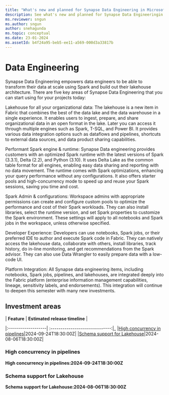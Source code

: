 ```yaml
---
title: "What's new and planned for Synapse Data Engineering in Microsoft Fabric"
description: See what's new and planned for Synapse Data Engineeringin Microsoft Fabric. Fabric Data Engineering release plans or roadmap.
ms.reviewer: sngun
ms.author: sngun
author: snehagunda
ms.topic: conceptual
ms.date: 23-01-2024 
ms.assetId: b4f24a95-beb5-ee11-a569-000d3a33817b
---
```

# Data Engineering

Synapse Data Engineering empowers data engineers to be able to transform their data at scale using Spark and build out their lakehouse architecture. There are five key areas of Synapse Data Engineering that you can start using for your projects today:

Lakehouse for all your organizational data: The lakehouse is a new item in Fabric that combines the best of the data lake and the data warehouse in a single experience. It enables users to ingest, prepare, and share organizational data in an open format in the lake. Later you can access it through multiple engines such as Spark, T-SQL, and Power BI. It provides various data integration options such as dataflows and pipelines, shortcuts to external data sources, and data product sharing capabilities.

Performant Spark engine & runtime: Synapse Data engineering provides customers with an optimized Spark runtime with the latest versions of Spark (3.3.1), Delta (2.2), and Python (3.10). It uses Delta Lake as the common table format for all engines, enabling easy data sharing and reporting with no data movement. The runtime comes with Spark optimizations, enhancing your query performance without any configurations. It also offers starter pools and high-concurrency mode to speed up and reuse your Spark sessions, saving you time and cost.

Spark Admin & configurations: Workspace admins with appropriate permissions can create and configure custom pools to optimize the performance and cost of their Spark workloads. They can also install libraries, select the runtime version, and set Spark properties to customize the Spark environment. These settings will apply to all notebooks and Spark jobs in the workspace, unless otherwise specified.

Developer Experience: Developers can use notebooks, Spark jobs, or their preferred IDE to author and execute Spark code in Fabric. They can natively access the lakehouse data, collaborate with others, install libraries, track history, do in-line monitoring, and get recommendations from the Spark advisor. They can also use Data Wrangler to easily prepare data with a low-code UI.

Platform Integration: All Synapse data engineering items, including notebooks, Spark jobs, pipelines, and lakehouses, are integrated deeply into the Fabric platform (enterprise information management capabilities, lineage, sensitivity labels, and endorsements). This integration will continue to deepen this semester with many new investments.
## Investment areas

|     **Feature**      | **Estimated release timeline** |  

|:-------------------| :------------------------------:|_
|[High concurrency in pipelines](#High-concurrency)|2024-09-24T18:30:00Z|
|[Schema support for Lakehouse](#Schema-support)|2024-08-06T18:30:00Z|

### <a name="High-concurrency"></a>High concurrency in pipelines
**High concurrency in pipelines:2024-09-24T18:30:00Z**



### <a name="Schema-support"></a>Schema support for Lakehouse
**Schema support for Lakehouse:2024-08-06T18:30:00Z**


